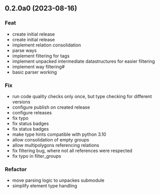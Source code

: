 ## 0.2.0a0 (2023-08-16)

### Feat

- create initial release
- create initial release
- implement relation consolidation
- parse ways
- implement filtering for tags
- implement unpacked intermediate datastructures for easier filtering
- implement way filtering#
- basic parser working

### Fix

- run code quality checks only once, but type checking for different versions
- configure publish on created release
- configure releases
- fix typo
- fix status badges
- fix status badges
- make type hints compatible with python 3.10
- allow consolidation of empty groups
- allow multipolygons referencing relations
- fix filtering bug, where not all references were respected
- fix typo in filter_groups

### Refactor

- move parsing logic to unpackes submodule
- simplify element type handling
